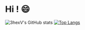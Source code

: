 # Hi ! :smile:

![3hexV's GitHub stats](https://github-readme-stats.vercel.app/api?username=3hexV&show_icons=true&theme=tokyonight&hide=issues,contribs&hide_border=true) 
[![Top Langs](https://github-readme-stats.vercel.app/api/top-langs/?username=3hexV&theme=tokyonight&layout=compact&&langs_count=4&hide_border=true&card_width=250)](https://github.com/anuraghazra/github-readme-stats)
